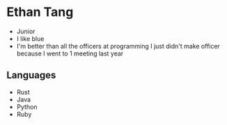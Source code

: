 # Ethan Tang
- Junior
- I like blue
- I'm better than all the officers at programming I just didn't make officer because I went to 1 meeting last year
## Languages
- Rust
- Java
- Python
- Ruby
